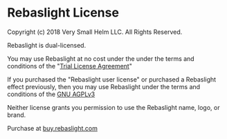 # Rebaslight License

Copyright (c) 2018 Very Small Helm LLC. All Rights Reserved.

Rebaslight is dual-licensed.

You may use Rebaslight at no cost under the under the terms and conditions of the "[Trial License Agreement](https://github.com/rebaslight/rebaslight/blob/master/TRIAL-LICENSE.md)"

If you purchased the "Rebaslight user license" or purchased a Rebaslight effect previously, then you may use Rebaslight under the terms and conditions of the [GNU AGPLv3](https://github.com/rebaslight/rebaslight/blob/master/AGPL-3.0)

Neither license grants you permission to use the Rebaslight name, logo, or brand.

Purchase at [buy.rebaslight.com](https://buy.rebaslight.com/)
